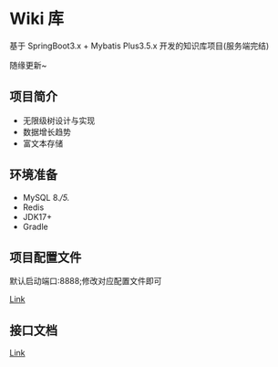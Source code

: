 # Wiki 库

基于 SpringBoot3.x + Mybatis Plus3.5.x 开发的知识库项目(服务端完结)

随缘更新~

## 项目简介

- 无限级树设计与实现
- 数据增长趋势
- 富文本存储

## 环境准备

- MySQL 8.*/5.*
- Redis
- JDK17+
- Gradle

## 项目配置文件

默认启动端口:8888;修改对应配置文件即可

[Link](src/main/resources/application.yaml)

## 接口文档

[Link](/docs/Web-Wiki.md)